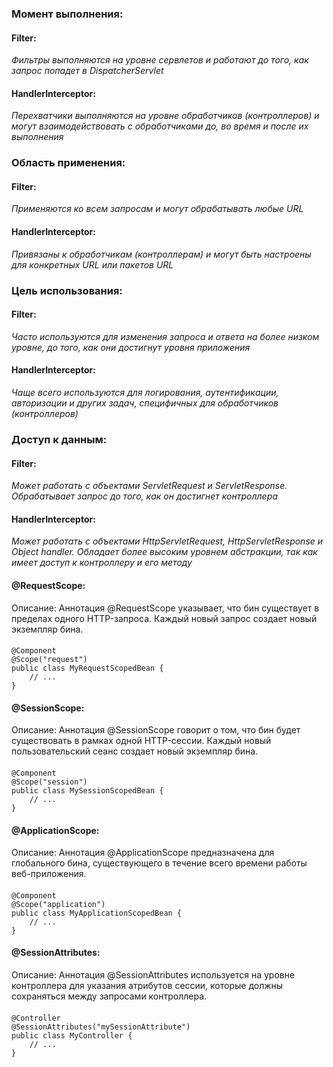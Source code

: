 ### Момент выполнения:

#### Filter: 
_Фильтры выполняются на уровне сервлетов и работают до того, как 
запрос попадет в DispatcherServlet_
#### HandlerInterceptor: 
_Перехватчики выполняются на уровне обработчиков (контроллеров) и могут 
взаимодействовать с обработчиками до, во время и после их выполнения_

### Область применения:

#### Filter: 
_Применяются ко всем запросам и могут обрабатывать любые URL_
#### HandlerInterceptor: 
_Привязаны к обработчикам (контроллерам) и могут быть настроены 
для конкретных URL или пакетов URL_

### Цель использования:

#### Filter: 
_Часто используются для изменения запроса и ответа на более низком уровне, 
до того, как они достигнут уровня приложения_
#### HandlerInterceptor: 
_Чаще всего используются для логирования, аутентификации, авторизации и 
других задач, специфичных для обработчиков (контроллеров)_

### Доступ к данным:

#### Filter: 
_Может работать с объектами ServletRequest и ServletResponse. 
Обрабатывает запрос до того, как он достигнет контроллера_
#### HandlerInterceptor:
_Может работать с объектами HttpServletRequest, HttpServletResponse и 
Object handler. Обладает более высоким уровнем абстракции, так как 
имеет доступ к контроллеру и его методу_




#### @RequestScope:
Описание: Аннотация @RequestScope указывает, что бин существует в пределах одного HTTP-запроса. 
Каждый новый запрос создает новый экземпляр бина.
####
    @Component
    @Scope("request")
    public class MyRequestScopedBean {
        // ...
    }

#### @SessionScope:
Описание: Аннотация @SessionScope говорит о том, что бин будет существовать в рамках одной 
HTTP-сессии. Каждый новый пользовательский сеанс создает новый экземпляр бина.
####
    @Component
    @Scope("session")
    public class MySessionScopedBean {
        // ...
    }

#### @ApplicationScope:
Описание: Аннотация @ApplicationScope предназначена для глобального бина, существующего 
в течение всего времени работы веб-приложения.
####
    @Component
    @Scope("application")
    public class MyApplicationScopedBean {
        // ...
    }

#### @SessionAttributes:
Описание: Аннотация @SessionAttributes используется на уровне контроллера для указания 
атрибутов сессии, которые должны сохраняться между запросами контроллера.
####
    @Controller
    @SessionAttributes("mySessionAttribute")
    public class MyController {
        // ...
    }



